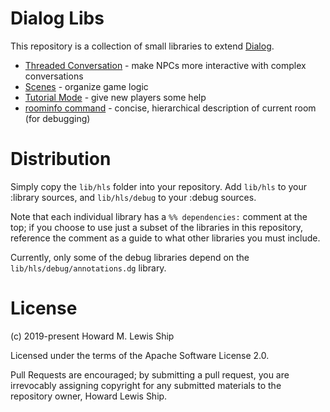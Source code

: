 # Dialog Libs

This repository is a collection of small libraries to extend
[Dialog](https://linusakesson.net/dialog/index.php).

- [Threaded Conversation](docs/conversation.md) - make NPCs more interactive with complex conversations
- [Scenes](docs/scenes.md)  - organize game logic
- [Tutorial Mode](docs/tutorial-mode.md) - give new players some help
- [roominfo command](docs/roominfo.md) - concise, hierarchical description of current room (for debugging)


# Distribution

Simply copy the `lib/hls` folder into your repository.  Add `lib/hls` to your :library sources, 
and `lib/hls/debug` to your :debug sources.

Note that each individual library has a `%% dependencies:` comment at the top; if you choose to use just
a subset of the libraries in this repository, reference the comment as a guide to what other libraries you must
include.

Currently, only some of the debug libraries depend on the `lib/hls/debug/annotations.dg` library.


# License

(c) 2019-present Howard M. Lewis Ship

Licensed under the terms of the Apache Software License 2.0.

Pull Requests are encouraged; by submitting a pull request, you are irrevocably assigning copyright for any submitted
materials to the repository owner, Howard Lewis Ship.
